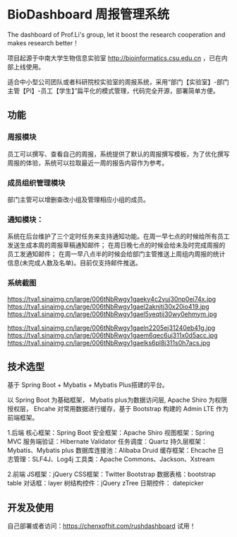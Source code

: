 # BioDashboard 周报管理系统

The dashboard of Prof.Li's group, let it boost the research cooperation and makes research better！

项目起源于中南大学生物信息实验室 http://bioinformatics.csu.edu.cn ，已在内部上线使用。

适合中小型公司团队或者科研院校实验室的周报系统，采用“部门【实验室】-部门主管【PI】-员工【学生】”扁平化的模式管理，代码完全开源，部署简单方便。

## 功能

### 周报模块
员工可以撰写、查看自己的周报，系统提供了默认的周报撰写模板，为了优化撰写周报的体验，系统可以拉取最近一周的报告内容作为参考。

### 成员组织管理模块
部门主管可以增删查改小组及管理相应小组的成员。 

### 通知模块：
系统在后台维护了三个定时任务来支持通知功能。在周一早七点的时候给所有员工发送生成本周的周报草稿通知邮件； 在周日晚七点的时候会给未及时完成周报的员工发通知邮件； 在周一早八点半的时候会给部门主管推送上周组内周报的统计信息(未完成人数及名单)。目前仅支持邮件推送。

### 系统截图

https://tva1.sinaimg.cn/large/006tNbRwgy1gaekv4c2vuj30np0ei74x.jpg
https://tva1.sinaimg.cn/large/006tNbRwgy1gael2aknjtj30x20io419.jpg
https://tva1.sinaimg.cn/large/006tNbRwgy1gael5yeqtij30wy0ehmym.jpg

https://tva1.sinaimg.cn/large/006tNbRwgy1gaeln2205ej31240eb41g.jpg
https://tva1.sinaimg.cn/large/006tNbRwgy1gaem6qec6uj311x0d5acc.jpg
https://tva1.sinaimg.cn/large/006tNbRwgy1gaelks6pl8j311s0h7acs.jpg

## 技术选型

基于 Spring Boot + Mybatis + Mybatis Plus搭建的平台。

以 Spring Boot 为基础框架， Mybatis plus为数据访问层, Apache Shiro 为权限授权层， Ehcahe 对常用数据进行缓存，基于 Bootstrap 构建的 Admin LTE 作为前端框架。

1.后端
核心框架：Spring Boot
安全框架：Apache Shiro
视图框架：Spring MVC
服务端验证：Hibernate Validator
任务调度：Quartz
持久层框架：Mybatis、Mybatis plus
数据库连接池：Alibaba Druid
缓存框架：Ehcache
日志管理：SLF4J、Log4j
工具类：Apache Commons、Jackson、Xstream

2.前端
JS框架：jQuery
CSS框架：Twitter Bootstrap
数据表格：bootstrap table
对话框：layer
树结构控件：jQuery zTree
日期控件： datepicker

## 开发及使用
自己部署或者访问：https://chenxofhit.com/rushdashboard 试用！
